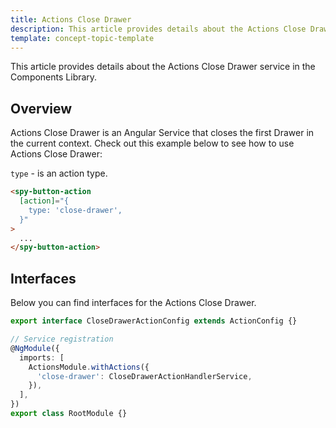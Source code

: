 ```yaml
---
title: Actions Close Drawer
description: This article provides details about the Actions Close Drawer service in the Components Library.
template: concept-topic-template
---
```


This article provides details about the Actions Close Drawer service in the Components Library.

## Overview

Actions Close Drawer is an Angular Service that closes the first Drawer in the current context.
Check out this example below to see how to use Actions Close Drawer:

`type` - is an action type.

```html
<spy-button-action
  [action]="{
    type: 'close-drawer',
  }"
>
  ...
</spy-button-action>
```

## Interfaces

Below you can find interfaces for the Actions Close Drawer.

```ts
export interface CloseDrawerActionConfig extends ActionConfig {}

// Service registration
@NgModule({
  imports: [
    ActionsModule.withActions({
      'close-drawer': CloseDrawerActionHandlerService,
    }),
  ],
})
export class RootModule {}
```
